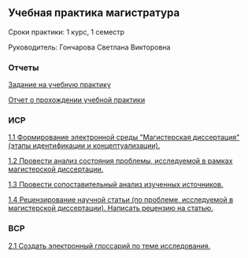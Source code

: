 ## Учебная практика магистратура
Сроки практики: 1 курс, 1 семестр

Руководитель: Гончарова Светлана Викторовна
### Отчеты
[Задание на учебную практику](https://github.com/polinalazebnikova/Practice_3_2021/blob/main/%D0%9B%D0%B0%D0%B7%D0%B5%D0%B1%D0%BD%D0%B8%D0%BA%D0%BE%D0%B2%D0%B0%20%D0%9F%D0%9C%20%D0%98%D0%92%D0%A2%201.1%20%D0%B7%D0%B0%D0%B4%D0%B0%D0%BD%D0%B8%D0%B5.pdf)

[Отчет о прохождении учебной практики](https://github.com/polinalazebnikova/Practice_3_2021/blob/main/%D0%9B%D0%B0%D0%B7%D0%B5%D0%B1%D0%BD%D0%B8%D0%BA%D0%BE%D0%B2%D0%B0%20%D0%9F%D0%9C%20%D0%98%D0%92%D0%A2%201.1%20%D0%BE%D1%82%D1%87%D0%B5%D1%82.pdf)
### ИСР
[1.1 Формирование электронной среды "Магистерская диссертация" (этапы идентификации и концептуализации).](https://github.com/polinalazebnikova/Practice_3_2021/tree/main/1.1)

[1.2 Провести анализ состояния проблемы, исследуемой в рамках магистерской диссертации.](https://github.com/polinalazebnikova/Practice_3_2021/tree/main/1.2)

[1.3 Провести сопоставительный анализ изученных источников.](https://github.com/polinalazebnikova/Practice_3_2021/tree/main/1.3)

[1.4 Рецензирование научной статьи (по проблеме, исследуемой в магистерской диссертации). Написать рецензию на статью.](https://github.com/polinalazebnikova/Practice_3_2021/tree/main/1.4)

### ВСР

[2.1  Создать электронный глоссарий по теме исследования.](https://github.com/polinalazebnikova/Practice_3_2021/tree/main/2.1)
